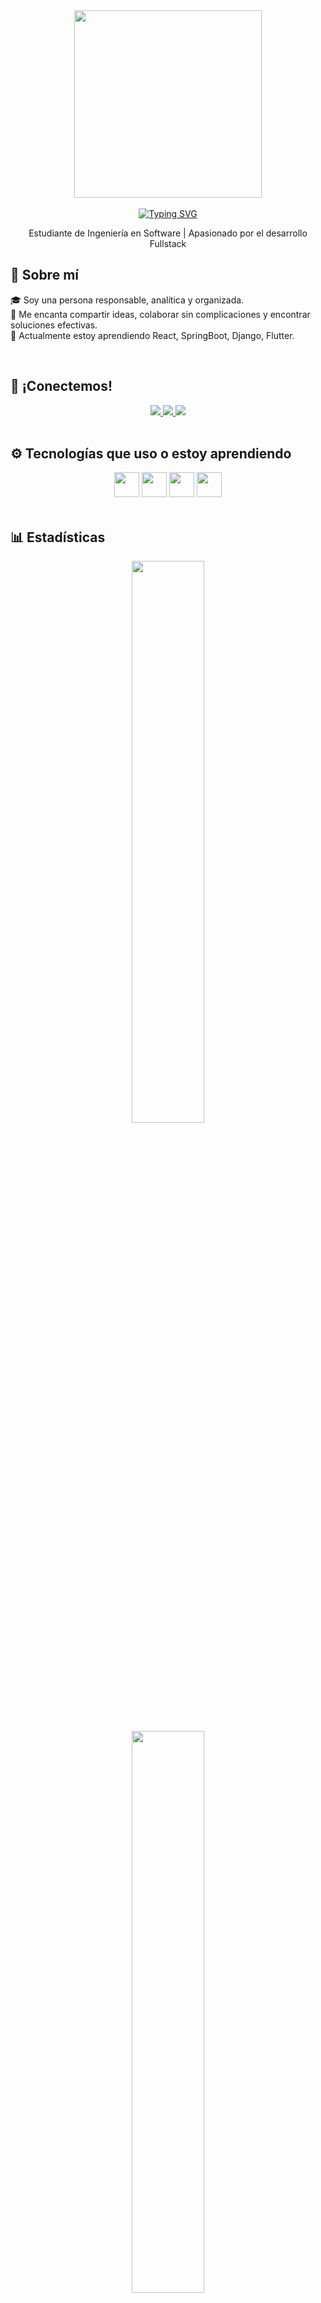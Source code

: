<div align="center">
  <img src="https://media0.giphy.com/media/v1.Y2lkPTc5MGI3NjExYmE5aWV1ZGkzZW91eWhqNHJ2aGgzNzRhNDFtYjllbmQwZmQzNDRvbyZlcD12MV9pbnRlcm5hbF9naWZfYnlfaWQmY3Q9Zw/TLnWsIBRegQyWxG4Dw/giphy.gif" width="300" />
  <br/>
  <div>
  <br/>
    <a href="https://git.io/typing-svg">
      <img src="https://readme-typing-svg.demolab.com?font=Fira+Code&weight=700&pause=1000&color=00B2DF&width=435&lines=Hola+a+todos!+Bienvenidos+a+mi+perfil!" alt="Typing SVG" />
    </a>
  </div>
  <p> Estudiante de Ingeniería en Software |  Apasionado por el desarrollo Fullstack</p>
</div>

## 🧠 Sobre mí

🎓 Soy una persona responsable, analítica y organizada.  
💬 Me encanta compartir ideas, colaborar sin complicaciones y encontrar soluciones efectivas.  
📖 Actualmente estoy aprendiendo React, SpringBoot, Django, Flutter.

<br/>

## 🤝 ¡Conectemos!
<div align="center">
  <a href="mailto:veramorenomathias@gmail.com">
    <img src="https://img.shields.io/badge/Gmail-333333?style=for-the-badge&logo=gmail&logoColor=red">
  </a>
  <a href="http://in.linkedin.com/in/mathias-vera-moreno-25b5ab319">
    <img src="https://img.shields.io/badge/LinkedIn-0077B5?style=for-the-badge&logo=linkedin&logoColor=white">
  </a>
  <a href="https://www.instagram.com/mathiasveram/" target="_blank">
    <img src="https://img.shields.io/badge/Instagram-%23E4405F.svg?style=for-the-badge&logo=Instagram&logoColor=white">
  </a>
</div>

<br/>

## ⚙️ Tecnologías que uso o estoy aprendiendo

<div align="center">
  <img src="https://skillicons.dev/icons?i=c,cs,python,java,dart,html,css,javascript" height="40" />
  <img src="https://skillicons.dev/icons?i=flutter,react,django,spring,dotnet" height="40" />
  <img src="https://skillicons.dev/icons?i=mongodb,postgres,sqlite" height="40" />
  <img src="https://skillicons.dev/icons?i=git,github,docker,linux,vscode,idea,figma" height="40" /> 
</div>

<br/>

## 📊 Estadísticas

<div align="center">
  <img src="https://github-readme-stats.vercel.app/api?username=MathiasVeraM&show_icons=true&theme=radical&hide_border=true&hide_title=true" width="48%" />
  <br/>
  <img src="https://github-readme-stats.vercel.app/api/top-langs/?username=MathiasVeraM&layout=compact&theme=radical&hide_border=true" width="48%" />
  <br/>
  <img src="https://github-readme-streak-stats.herokuapp.com?user=MathiasVeraM&theme=radical&hide_border=true" width="70%" />
</div>

<br/>

 ⭐ *Gracias por pasar por mi perfil. ¡Explora mis proyectos y veamos qué podemos construir juntos!*
